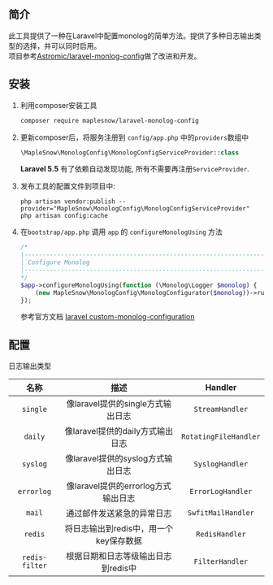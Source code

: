 ## 简介

此工具提供了一种在Laravel中配置monolog的简单方法。提供了多种日志输出类型的选择，并可以同时启用。  
项目参考[Astromic/laravel-monlog-config](https://github.com/Astrotomic/laravel-monolog-config)做了改进和开发。

## 安装

1. 利用composer安装工具

    ```bash
    composer require maplesnow/laravel-monolog-config
    ```

2. 更新composer后，将服务注册到 `config/app.php` 中的`providers`数组中

    ```php
    \MapleSnow\MonologConfig\MonologConfigServiceProvider::class
    ```

    **Laravel 5.5** 有了依赖自动发现功能, 所有不需要再注册`ServiceProvider`.

3. 发布工具的配置文件到项目中:

    ```
    php artisan vendor:publish --provider="MapleSnow\MonologConfig\MonologConfigServiceProvider"
    php artisan config:cache
    ```

4. 在`bootstrap/app.php` 调用 `app` 的 `configureMonologUsing` 方法

    ```php
    /*
    |--------------------------------------------------------------------------
    | Configure Monolog
    |--------------------------------------------------------------------------
    */
    $app->configureMonologUsing(function (\Monolog\Logger $monolog) {
        (new MapleSnow\MonologConfig\MonologConfigurator($monolog))->run();
    });
    
    ```

    参考官方文档 [laravel custom-monolog-configuration](https://laravel.com/docs/5.5/errors#custom-monolog-configuration)

## 配置

日志输出类型

| 名称      | 描述 | Handler |
| :------:  | :-----:  | :-----: |
| `single`  | 像laravel提供的single方式输出日志 | `StreamHandler` |
| `daily`   | 像laravel提供的daily方式输出日志 | `RotatingFileHandler` |
| `syslog`  | 像laravel提供的syslog方式输出日志 | `SyslogHandler` |
| `errorlog`| 像laravel提供的errorlog方式输出日志 | `ErrorLogHandler` |
| `mail`    | 通过邮件发送紧急的异常日志 | `SwfitMailHandler` |
| `redis`   |  将日志输出到redis中，用一个key保存数据  | `RedisHandler` |
| `redis-filter` |  根据日期和日志等级输出日志到redis中 |  `FilterHandler` |
